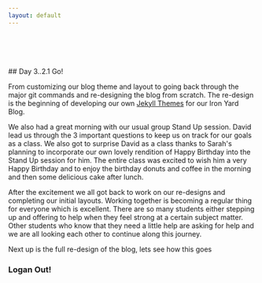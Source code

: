 ```yaml
---
layout: default
---
```


</br>
</br>
</br>
</br>
## Day 3..2.1 Go!

From customizing our blog theme and layout to going back through the major
git commands and re-designing the blog from scratch. The re-design is the
beginning of developing our own [Jekyll Themes](http://jekyllthemes.org/) for our
Iron Yard Blog.


We also had a great morning with our usual group Stand Up session. David lead
us through the 3 important questions to keep us on track for our goals as a class.
We also got to surprise David as a class thanks to Sarah's planning to incorporate
our own lovely rendition of Happy Birthday into the Stand Up session for him. The
entire class was excited to wish him a very Happy Birthday and to enjoy the
birthday donuts and coffee in the morning and then some delicious cake after
lunch.


After the excitement we all got back to work on our re-designs and completing
our initial layouts. Working together is becoming a regular thing for everyone
which is excellent. There are so many students either stepping up and offering
to help when they feel strong at a certain subject matter. Other students
who know that they need a little help are asking for help and we are all looking
each other to continue along this journey.


Next up is the full re-design of the blog, lets see how this goes


### Logan Out!

